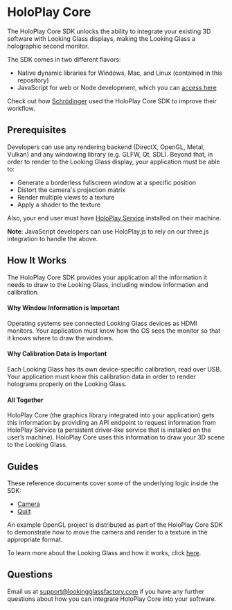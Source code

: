 # HoloPlay Core

The HoloPlay Core SDK unlocks the ability to integrate your existing 3D software with Looking Glass displays, making the Looking Glass a holographic second monitor.

The SDK comes in two different flavors:

- Native dynamic libraries for Windows, Mac, and Linux (contained in this repository)
- JavaScript for web or Node development, which you can [access here](https://github.com/Looking-Glass/holoplaycore.js)

Check out how [Schrödinger](https://lookingglassfactory.com/schrodinger) used the HoloPlay Core SDK to improve their workflow.

## Prerequisites 

Developers can use any rendering backend (DirectX, OpenGL, Metal, Vulkan) and any windowing library (e.g. GLFW, Qt, SDL). Beyond that, in order to render to the Looking Glass display, your application must be able to:

- Generate a borderless fullscreen window at a specific position
- Distort the camera's projection matrix
- Render multiple views to a texture
- Apply a shader to the texture

Also, your end user must have [HoloPlay Service](https://lookingglassfactory.com/software/holoplay-service) installed on their machine.

**Note**: JavaScript developers can use HoloPlay.js to rely on our three.js integration to handle the above.

## How It Works 

The HoloPlay Core SDK provides your application all the information it needs to draw to the Looking Glass, including window information and calibration.

#### **Why Window Information is Important**

Operating systems see connected Looking Glass devices as HDMI monitors. Your application must know how the OS sees the monitor so that it knows where to draw the windows.

#### **Why Calibration Data is Important**

Each Looking Glass has its own device-specific calibration, read over USB. Your application must know this calibration data in order to render holograms properly on the Looking Glass.

#### **All Together**

HoloPlay Core (the graphics library integrated into your application) gets this information   by providing an API endpoint to request information from HoloPlay Service (a persistent driver-like service that is installed on the user’s machine). HoloPlay Core uses this information to draw your 3D scene to the Looking Glass. 

## Guides

These reference documents cover some of the underlying logic inside the SDK:

- [Camera](https://docs.lookingglassfactory.com/HoloPlayCore/guides/camera/)
- [Quilt](https://docs.lookingglassfactory.com/HoloPlayCore/guides/quilt/)

An example OpenGL project is distributed as part of the HoloPlay Core SDK to demonstrate how to move the camera and render to a texture in the appropriate format.

To learn more about the Looking Glass and how it works, click [here](https://docs.lookingglassfactory.com/Appendix/how-it-works/). 

## Questions

Email us at [support@lookingglassfactory.com](mailto:support@lookingglassfactory.com) if you have any further questions about how you can integrate HoloPlay Core into your software.

